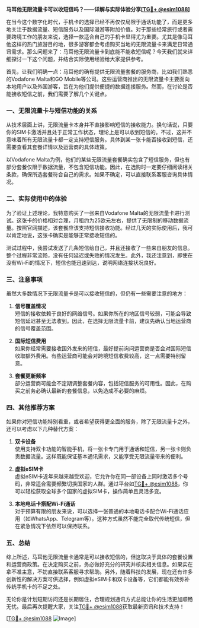 **马耳他无限流量卡可以收短信吗？——详解与实际体验分享[[TG💪+ @esim1088](https://t.me/s/esim1088)]**

在当今这个数字化时代，手机卡的选择已经不再仅仅局限于通话功能了，而是更多地关注于数据流量、短信服务以及国际漫游等附加价值。对于那些经常旅行或者需要跨境工作的朋友来说，选择一款适合自己的手机卡显得尤为重要。尤其是像马耳他这样的热门旅游目的地，很多游客都会考虑购买当地的无限流量卡来满足日常通讯需求。那么问题来了：马耳他无限流量卡到底能不能收短信呢？今天我们就来详细探讨一下这个问题，并结合实际使用经验给大家提供参考。

首先，让我们明确一点：马耳他的确有提供无限流量套餐的服务商，比如我们熟悉的Vodafone Malta和GO Mobile等公司。这些运营商推出的无限流量卡主要面向本地用户以及外国游客，旨在为他们提供便捷的数据连接服务。然而，在讨论是否能接收短信之前，我们需要了解几个关键点。

### 一、无限流量卡与短信功能的关系

从技术层面上讲，无限流量卡本身并不直接影响短信的接收能力。换句话说，只要你的SIM卡激活并且处于正常工作状态，理论上是可以收到短信的。不过，这并不意味着所有无限流量卡都一定支持短信服务。具体到某一张卡能否接收到短信，还需要查看其套餐详情以及运营商的具体政策。

以Vodafone Malta为例，他们的某些无限流量套餐确实包含了短信服务，但也有部分套餐仅限于数据流量，不包含短信功能。因此，在选购时一定要仔细阅读相关条款，确保所选套餐符合自己的需求。如果不确定，可以直接联系客服咨询具体情况。

### 二、实际使用中的体验

为了验证上述理论，我特意购买了一张来自Vodafone Malta的无限流量卡进行测试。这张卡的价格相对合理，月租约为25欧元左右，提供了无限制的移动数据流量。按照官网描述，该套餐应该支持短信接收功能。经过几天的实际使用后，我可以肯定地说，这张卡确实是能够正常接收短信的。

测试过程中，我尝试发送了几条短信给自己，并且还接收了一些来自朋友的信息。整个过程非常流畅，没有任何延迟或失败的情况发生。此外，我还注意到，即使在没有Wi-Fi的情况下，短信也能迅速到达，说明网络连接状况良好。

### 三、注意事项

虽然大多数情况下无限流量卡是可以接收短信的，但仍有一些需要注意的地方：

1. **信号覆盖情况**  
   短信的接收依赖于良好的网络信号。如果你所在的地区信号较弱，可能会导致短信延迟甚至无法收到。因此，在选择无限流量卡前，建议先确认当地运营商的信号覆盖范围。

2. **国际短信费用**  
   如果你经常需要接收国外发来的短信，最好提前询问运营商是否会对国际短信收取额外费用。有些运营商可能会对跨境短信收费较高，这一点需要特别留意。

3. **套餐更新频率**  
   部分运营商可能会不定期调整套餐内容，包括短信服务的可用性。因此，在购买之前务必确认最新的套餐信息，以免造成不必要的麻烦。

### 四、其他推荐方案

如果你对短信功能特别看重，或者希望获得更全面的服务，除了无限流量卡之外，还可以考虑以下几种替代方案：

1. **双卡设备**  
   使用支持双卡功能的智能手机，将一张卡专门用于通话和短信，另一张卡则负责数据流量。这样既能保证基本通讯需求，又能享受无限流量带来的便利。

2. **虚拟eSIM卡**  
   虚拟eSIM卡近年来越来越受欢迎，它允许你在同一部设备上同时激活多个号码，非常适合需要频繁切换国家的人群。通过平台如[TG💪+ @esim1088](https://t.me/s/esim1088)，你可以轻松获取全球多个国家的虚拟SIM卡，操作简单且灵活多变。

3. **本地电话卡搭配Wi-Fi通话**  
   对于预算有限的朋友来说，可以选择一张普通的本地电话卡配合Wi-Fi通话应用（如WhatsApp、Telegram等）。这种方式虽然不能完全取代传统短信，但在紧急情况下依然可以保持联系。

### 五、总结

综上所述，马耳他无限流量卡通常是可以接收短信的，但这取决于具体的套餐设置和运营商政策。在决定购买之前，务必做好充分的研究并核实相关信息。如果实在拿不准主意，不妨直接联系客服寻求帮助。另外，随着科技的发展，现在还有许多创新性的解决方案可供选择，例如虚拟eSIM卡和双卡设备等，它们都能有效弥补传统手机卡的不足之处。

无论你是计划短期访问还是长期居住，合理规划通讯方式总能让你的生活更加顺畅无忧。最后再次提醒大家，关注[TG💪+ @esim1088](https://t.me/s/esim1088)获取最新资讯和技术支持！

[[TG💪+ @esim1088](https://t.me/s/esim1088) ![Image](https://i.postimg.cc/4NQfJmqS/Snipaste-2025-05-13-00-14-12.png)]